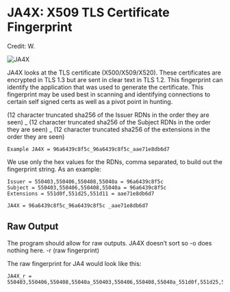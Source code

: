 # JA4X: X509 TLS Certificate Fingerprint
Credit: W.

![JA4X](https://github.com/FoxIO-LLC/ja4/blob/main/technical_details/JA4X.png)

JA4X looks at the TLS certificate (X500/X509/X520). These certificates are encrypted in TLS 1.3 but are sent in clear text in TLS 1.2. This fingerprint can identify the application that was used to generate the certificate. This fingerprint may be used best in scanning and identifying connections to certain self signed certs as well as a pivot point in hunting.

(12 character truncated sha256 of the Issuer RDNs in the order they are seen)
_
(12 character truncated sha256 of the Subject RDNs in the order they are seen)
_
(12 character truncated sha256 of the extensions in the order they are seen)
```
Example JA4X = 96a6439c8f5c_96a6439c8f5c_aae71e8db6d7
```

We use only the hex values for the RDNs, comma separated, to build out the fingerprint string. As an example: 
```
Issuer = 550403,550406,550408,55040a = 96a6439c8f5c
Subject = 550403,550406,550408,55040a = 96a6439c8f5c
Extensions = 551d0f,551d25,551d11 = aae71e8db6d7

JA4X = 96a6439c8f5c_96a6439c8f5c _aae71e8db6d7
```
## Raw Output
The program should allow for raw outputs. JA4X doesn’t sort so -o does nothing here.
-r (raw fingerprint)

The raw fingerprint for JA4 would look like this:
```
JA4X_r = 550403,550406,550408,55040a_550403,550406,550408,55040a_551d0f,551d25,551d11
```
